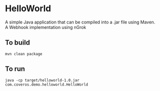 HelloWorld
==========

A simple Java application that can be compiled into a .jar file using Maven.
A Webhook implementation using nGrok

To build
--------
    mvn clean package

To run
------
    java -cp target/helloworld-1.0.jar com.coveros.demo.helloworld.HelloWorld
